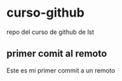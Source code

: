 # curso-github
repo del curso de github de lst

## primer comit al remoto
Este es mi primer commit a un remoto